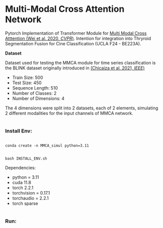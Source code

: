 # Multi-Modal Cross Attention Network

Pytorch Implementation of Transformer Module for [Multi Modal Cross Atttention (Wei et al. 2020, *CVPR*)](https://openaccess.thecvf.com/content_CVPR_2020/papers/Wei_Multi-Modality_Cross_Attention_Network_for_Image_and_Sentence_Matching_CVPR_2020_paper.pdf). Intention for integration into Thryroid Segmentation Fusion for Cine Classification (UCLA F24 - BE223A).

**Dataset** 

Dataset used for testing the MMCA module for time series classification is the BLINK dataset originally introduced in [(Chicaiza et al. 2021, *IEEE*)](https://ieeexplore.ieee.org/document/9590711)

- Train Size: 500
- Test Size: 450
- Sequence Length: 510
- Number of Classes: 2
- Number of Dimensions: 4

The 4 dimensions were split into 2 datasets, each of 2 elements, simulating 2 different modalities for the input channels of MMCA network. 
# 

### Install Env:

<code>
conda create -n MMCA_simul python=3.11

bash INSTALL_ENV.sh
</code>

Dependencies: 
- python = 3.11
- cuda 11.8
- torch 2.2.1
- torchvision = 0.17.1
- torchaudio = 2.2.1
- torch sparse

#

### Run:
